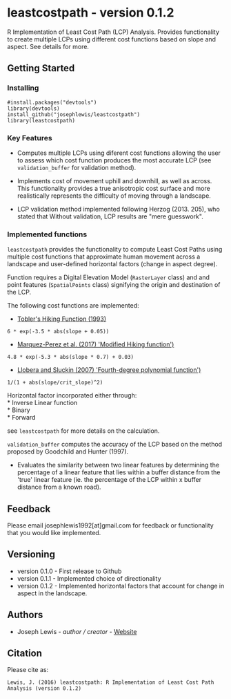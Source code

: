 leastcostpath - version 0.1.2
=============================

R Implementation of Least Cost Path (LCP) Analysis. Provides functionality to create multiple LCPs using different cost functions based on slope and aspect. See details for more.

Getting Started
---------------

### Installing

    #install.packages("devtools")
    library(devtools)
    install_github("josephlewis/leastcostpath")
    library(leastcostpath)

### Key Features

-   Computes multiple LCPs using diferent cost functions allowing the user to assess which cost function produces the most accurate LCP (see `validation_buffer` for validation method).

-   Implements cost of movement uphill and downhill, as well as across. This functionality provides a true anisotropic cost surface and more realistically represents the difficulty of moving through a landscape.
-   LCP validation method implemented following Herzog (2013. 205), who stated that Without validation, LCP results are "mere guesswork".

### Implemented functions

`leastcostpath` provides the functionality to compute Least Cost Paths using multiple cost functions that approximate human movement across a landscape and user-defined horizontal factors (change in aspect degree).

Function requires a Digital Elevation Model (`RasterLayer` class) and and point features (`SpatialPoints` class) signifying the origin and destination of the LCP.

The following cost functions are implemented:

-   [Tobler's Hiking Function (1993)](http://escholarship.org/uc/item/05r820mz)

`6 * exp(-3.5 * abs(slope + 0.05))`

-   [Marquez-Perez et al. (2017) 'Modified Hiking function')](https://www.tandfonline.com/doi/abs/10.1080/00167223.2017.1316212)

`4.8 * exp(-5.3 * abs(slope * 0.7) + 0.03)`

-   [Llobera and Sluckin (2007) 'Fourth-degree polynomial function')](https://www.ncbi.nlm.nih.gov/pubmed/17892887)

`1/(1 + abs(slope/crit_slope)^2)`

Horizontal factor incorporated either through: <br> \* Inverse Linear function <br> \* Binary<br> \* Forward<br>

see `leastcostpath` for more details on the calculation.

`validation_buffer` computes the accuracy of the LCP based on the method proposed by Goodchild and Hunter (1997).

-   Evaluates the similarity between two linear features by determining the percentage of a linear feature that lies within a buffer distance from the 'true' linear feature (ie. the percentage of the LCP within x buffer distance from a known road).

Feedback
--------

Please email josephlewis1992\[at\]gmail.com for feedback or functionality that you would like implemented.

Versioning
----------

-   version 0.1.0 - First release to Github
-   version 0.1.1 - Implemented choice of directionality
-   version 0.1.2 - Implemented horizontal factors that account for change in aspect in the landscape.

Authors
-------

-   Joseph Lewis - *author / creator* - [Website](https://josephlewis.github.io)

Citation
--------

Please cite as:

    Lewis, J. (2016) leastcostpath: R Implementation of Least Cost Path Analysis (version 0.1.2)
